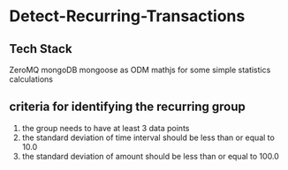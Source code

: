 # Detect-Recurring-Transactions
## Tech Stack
ZeroMQ
mongoDB
mongoose as ODM
mathjs for some simple statistics calculations

## criteria for identifying the recurring group
1. the group needs to have at least 3 data points
2. the standard deviation of time interval should be less than or equal to 10.0
3. the standard deviation of amount should be less than or equal to 100.0
